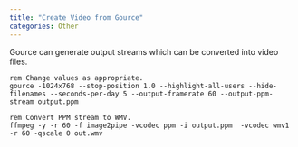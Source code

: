 ```yaml
---
title: "Create Video from Gource"
categories: Other
---
```


Gource can generate output streams which can be converted into video files.

```batch
rem Change values as appropriate.
gource -1024x768 --stop-position 1.0 --highlight-all-users --hide-filenames --seconds-per-day 5 --output-framerate 60 --output-ppm-stream output.ppm

rem Convert PPM stream to WMV.
ffmpeg -y -r 60 -f image2pipe -vcodec ppm -i output.ppm  -vcodec wmv1 -r 60 -qscale 0 out.wmv
```
